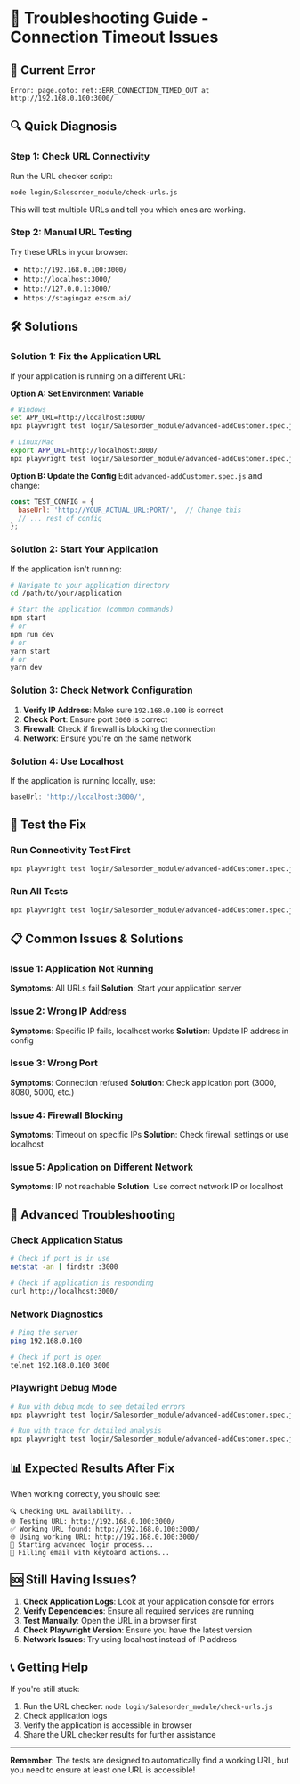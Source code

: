 # 🔧 Troubleshooting Guide - Connection Timeout Issues

## 🚨 **Current Error**
```
Error: page.goto: net::ERR_CONNECTION_TIMED_OUT at http://192.168.0.100:3000/
```

## 🔍 **Quick Diagnosis**

### Step 1: Check URL Connectivity
Run the URL checker script:
```bash
node login/Salesorder_module/check-urls.js
```

This will test multiple URLs and tell you which ones are working.

### Step 2: Manual URL Testing
Try these URLs in your browser:
- `http://192.168.0.100:3000/`
- `http://localhost:3000/`
- `http://127.0.0.1:3000/`
- `https://stagingaz.ezscm.ai/`

## 🛠️ **Solutions**

### Solution 1: Fix the Application URL
If your application is running on a different URL:

**Option A: Set Environment Variable**
```bash
# Windows
set APP_URL=http://localhost:3000/
npx playwright test login/Salesorder_module/advanced-addCustomer.spec.js

# Linux/Mac
export APP_URL=http://localhost:3000/
npx playwright test login/Salesorder_module/advanced-addCustomer.spec.js
```

**Option B: Update the Config**
Edit `advanced-addCustomer.spec.js` and change:
```javascript
const TEST_CONFIG = {
  baseUrl: 'http://YOUR_ACTUAL_URL:PORT/',  // Change this
  // ... rest of config
};
```

### Solution 2: Start Your Application
If the application isn't running:

```bash
# Navigate to your application directory
cd /path/to/your/application

# Start the application (common commands)
npm start
# or
npm run dev
# or
yarn start
# or
yarn dev
```

### Solution 3: Check Network Configuration
1. **Verify IP Address**: Make sure `192.168.0.100` is correct
2. **Check Port**: Ensure port `3000` is correct
3. **Firewall**: Check if firewall is blocking the connection
4. **Network**: Ensure you're on the same network

### Solution 4: Use Localhost
If the application is running locally, use:
```javascript
baseUrl: 'http://localhost:3000/',
```

## 🧪 **Test the Fix**

### Run Connectivity Test First
```bash
npx playwright test login/Salesorder_module/advanced-addCustomer.spec.js -g "Check Application Connectivity"
```

### Run All Tests
```bash
npx playwright test login/Salesorder_module/advanced-addCustomer.spec.js
```

## 📋 **Common Issues & Solutions**

### Issue 1: Application Not Running
**Symptoms**: All URLs fail
**Solution**: Start your application server

### Issue 2: Wrong IP Address
**Symptoms**: Specific IP fails, localhost works
**Solution**: Update IP address in config

### Issue 3: Wrong Port
**Symptoms**: Connection refused
**Solution**: Check application port (3000, 8080, 5000, etc.)

### Issue 4: Firewall Blocking
**Symptoms**: Timeout on specific IPs
**Solution**: Check firewall settings or use localhost

### Issue 5: Application on Different Network
**Symptoms**: IP not reachable
**Solution**: Use correct network IP or localhost

## 🔧 **Advanced Troubleshooting**

### Check Application Status
```bash
# Check if port is in use
netstat -an | findstr :3000

# Check if application is responding
curl http://localhost:3000/
```

### Network Diagnostics
```bash
# Ping the server
ping 192.168.0.100

# Check if port is open
telnet 192.168.0.100 3000
```

### Playwright Debug Mode
```bash
# Run with debug mode to see detailed errors
npx playwright test login/Salesorder_module/advanced-addCustomer.spec.js --debug

# Run with trace for detailed analysis
npx playwright test login/Salesorder_module/advanced-addCustomer.spec.js --trace=on
```

## 📊 **Expected Results After Fix**

When working correctly, you should see:
```
🔍 Checking URL availability...
🌐 Testing URL: http://192.168.0.100:3000/
✅ Working URL found: http://192.168.0.100:3000/
🌐 Using working URL: http://192.168.0.100:3000/
🔐 Starting advanced login process...
📧 Filling email with keyboard actions...
```

## 🆘 **Still Having Issues?**

1. **Check Application Logs**: Look at your application console for errors
2. **Verify Dependencies**: Ensure all required services are running
3. **Test Manually**: Open the URL in a browser first
4. **Check Playwright Version**: Ensure you have the latest version
5. **Network Issues**: Try using localhost instead of IP address

## 📞 **Getting Help**

If you're still stuck:
1. Run the URL checker: `node login/Salesorder_module/check-urls.js`
2. Check application logs
3. Verify the application is accessible in browser
4. Share the URL checker results for further assistance

---

**Remember**: The tests are designed to automatically find a working URL, but you need to ensure at least one URL is accessible!

